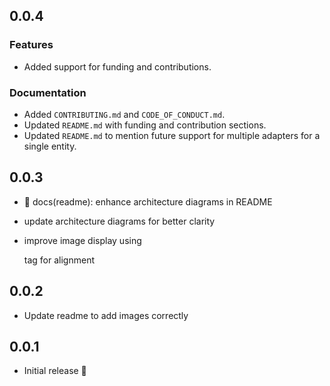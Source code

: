 ## 0.0.4

### Features

- Added support for funding and contributions.

### Documentation

- Added `CONTRIBUTING.md` and `CODE_OF_CONDUCT.md`.
- Updated `README.md` with funding and contribution sections.
- Updated `README.md` to mention future support for multiple adapters for a single entity.

## 0.0.3
- 📝 docs(readme): enhance architecture diagrams in README

- update architecture diagrams for better clarity
- improve image display using <p> tag for alignment


## 0.0.2
- Update readme to add images correctly


## 0.0.1
- Initial release 🎉
